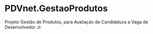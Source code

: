 # PDVnet.GestaoProdutos
Projeto Gestão de Produtos, para Avaliação de Candidatura a Vaga de Desenvolvedor Jr.
